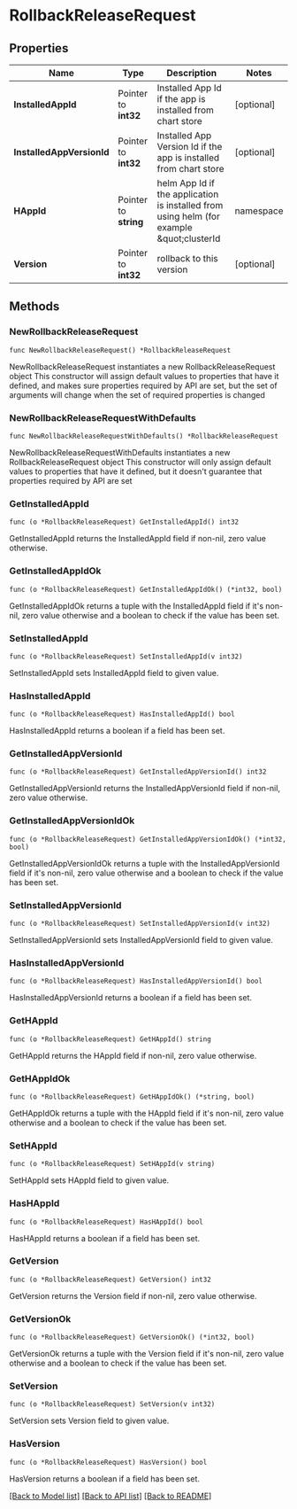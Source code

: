 # RollbackReleaseRequest

## Properties

Name | Type | Description | Notes
------------ | ------------- | ------------- | -------------
**InstalledAppId** | Pointer to **int32** | Installed App Id if the app is installed from chart store | [optional] 
**InstalledAppVersionId** | Pointer to **int32** | Installed App Version Id if the app is installed from chart store | [optional] 
**HAppId** | Pointer to **string** | helm App Id if the application is installed from using helm (for example \&quot;clusterId|namespace|appName\&quot; ) | [optional] 
**Version** | Pointer to **int32** | rollback to this version | [optional] 

## Methods

### NewRollbackReleaseRequest

`func NewRollbackReleaseRequest() *RollbackReleaseRequest`

NewRollbackReleaseRequest instantiates a new RollbackReleaseRequest object
This constructor will assign default values to properties that have it defined,
and makes sure properties required by API are set, but the set of arguments
will change when the set of required properties is changed

### NewRollbackReleaseRequestWithDefaults

`func NewRollbackReleaseRequestWithDefaults() *RollbackReleaseRequest`

NewRollbackReleaseRequestWithDefaults instantiates a new RollbackReleaseRequest object
This constructor will only assign default values to properties that have it defined,
but it doesn't guarantee that properties required by API are set

### GetInstalledAppId

`func (o *RollbackReleaseRequest) GetInstalledAppId() int32`

GetInstalledAppId returns the InstalledAppId field if non-nil, zero value otherwise.

### GetInstalledAppIdOk

`func (o *RollbackReleaseRequest) GetInstalledAppIdOk() (*int32, bool)`

GetInstalledAppIdOk returns a tuple with the InstalledAppId field if it's non-nil, zero value otherwise
and a boolean to check if the value has been set.

### SetInstalledAppId

`func (o *RollbackReleaseRequest) SetInstalledAppId(v int32)`

SetInstalledAppId sets InstalledAppId field to given value.

### HasInstalledAppId

`func (o *RollbackReleaseRequest) HasInstalledAppId() bool`

HasInstalledAppId returns a boolean if a field has been set.

### GetInstalledAppVersionId

`func (o *RollbackReleaseRequest) GetInstalledAppVersionId() int32`

GetInstalledAppVersionId returns the InstalledAppVersionId field if non-nil, zero value otherwise.

### GetInstalledAppVersionIdOk

`func (o *RollbackReleaseRequest) GetInstalledAppVersionIdOk() (*int32, bool)`

GetInstalledAppVersionIdOk returns a tuple with the InstalledAppVersionId field if it's non-nil, zero value otherwise
and a boolean to check if the value has been set.

### SetInstalledAppVersionId

`func (o *RollbackReleaseRequest) SetInstalledAppVersionId(v int32)`

SetInstalledAppVersionId sets InstalledAppVersionId field to given value.

### HasInstalledAppVersionId

`func (o *RollbackReleaseRequest) HasInstalledAppVersionId() bool`

HasInstalledAppVersionId returns a boolean if a field has been set.

### GetHAppId

`func (o *RollbackReleaseRequest) GetHAppId() string`

GetHAppId returns the HAppId field if non-nil, zero value otherwise.

### GetHAppIdOk

`func (o *RollbackReleaseRequest) GetHAppIdOk() (*string, bool)`

GetHAppIdOk returns a tuple with the HAppId field if it's non-nil, zero value otherwise
and a boolean to check if the value has been set.

### SetHAppId

`func (o *RollbackReleaseRequest) SetHAppId(v string)`

SetHAppId sets HAppId field to given value.

### HasHAppId

`func (o *RollbackReleaseRequest) HasHAppId() bool`

HasHAppId returns a boolean if a field has been set.

### GetVersion

`func (o *RollbackReleaseRequest) GetVersion() int32`

GetVersion returns the Version field if non-nil, zero value otherwise.

### GetVersionOk

`func (o *RollbackReleaseRequest) GetVersionOk() (*int32, bool)`

GetVersionOk returns a tuple with the Version field if it's non-nil, zero value otherwise
and a boolean to check if the value has been set.

### SetVersion

`func (o *RollbackReleaseRequest) SetVersion(v int32)`

SetVersion sets Version field to given value.

### HasVersion

`func (o *RollbackReleaseRequest) HasVersion() bool`

HasVersion returns a boolean if a field has been set.


[[Back to Model list]](../README.md#documentation-for-models) [[Back to API list]](../README.md#documentation-for-api-endpoints) [[Back to README]](../README.md)


